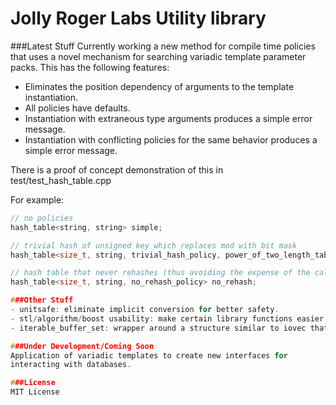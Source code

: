 Jolly Roger Labs Utility library
========

###Latest Stuff
Currently working a new method for compile time policies that uses a
novel mechanism for searching variadic template parameter packs.  This
has the following features:
- Eliminates the position dependency of arguments to the template instantiation.
- All policies have defaults.
- Instantiation with extraneous type arguments produces a simple error message.
- Instantiation with conflicting policies for the same behavior produces a simple error message.

There is a proof of concept demonstration of this in test/test_hash_table.cpp

For example:
```c
// no policies
hash_table<string, string> simple;

// trivial hash of unsigned key which replaces mod with bit mask
hash_table<size_t, string, trivial_hash_policy, power_of_two_length_table_style> fast;

// hash table that never rehashes (thus avoiding the expense of the calculation)
hash_table<size_t, string, no_rehash_policy> no_rehash;

###Other Stuff
- unitsafe: eliminate implicit conversion for better safety.
- stl/algorithm/boost usability: make certain library functions easier to use.
- iterable_buffer_set: wrapper around a structure similar to iovec that allows iteration and insertion.

###Under Development/Coming Soon
Application of variadic templates to create new interfaces for
interacting with databases.

###License
MIT License

